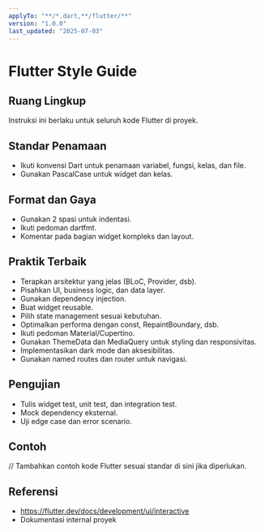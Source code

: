 ```yaml
---
applyTo: "**/*.dart,**/flutter/**"
version: "1.0.0"
last_updated: "2025-07-03"
---
```


# Flutter Style Guide

## Ruang Lingkup
Instruksi ini berlaku untuk seluruh kode Flutter di proyek.

## Standar Penamaan
- Ikuti konvensi Dart untuk penamaan variabel, fungsi, kelas, dan file.
- Gunakan PascalCase untuk widget dan kelas.

## Format dan Gaya
- Gunakan 2 spasi untuk indentasi.
- Ikuti pedoman dartfmt.
- Komentar pada bagian widget kompleks dan layout.

## Praktik Terbaik
- Terapkan arsitektur yang jelas (BLoC, Provider, dsb).
- Pisahkan UI, business logic, dan data layer.
- Gunakan dependency injection.
- Buat widget reusable.
- Pilih state management sesuai kebutuhan.
- Optimalkan performa dengan const, RepaintBoundary, dsb.
- Ikuti pedoman Material/Cupertino.
- Gunakan ThemeData dan MediaQuery untuk styling dan responsivitas.
- Implementasikan dark mode dan aksesibilitas.
- Gunakan named routes dan router untuk navigasi.

## Pengujian
- Tulis widget test, unit test, dan integration test.
- Mock dependency eksternal.
- Uji edge case dan error scenario.

## Contoh
// Tambahkan contoh kode Flutter sesuai standar di sini jika diperlukan.

## Referensi
- https://flutter.dev/docs/development/ui/interactive
- Dokumentasi internal proyek
